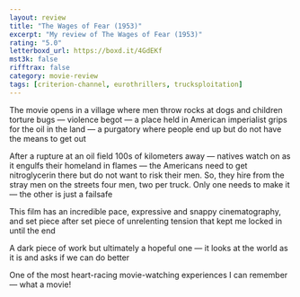 ```yaml
---
layout: review
title: "The Wages of Fear (1953)"
excerpt: "My review of The Wages of Fear (1953)"
rating: "5.0"
letterboxd_url: https://boxd.it/4GdEKf
mst3k: false
rifftrax: false
category: movie-review
tags: [criterion-channel, eurothrillers, trucksploitation]
---
```


The movie opens in a village where men throw rocks at dogs and children torture bugs — violence begot — a place held in American imperialist grips for the oil in the land — a purgatory where people end up but do not have the means to get out

After a rupture at an oil field 100s of kilometers away — natives watch on as it engulfs their homeland in flames — the Americans need to get nitroglycerin there but do not want to risk their men. So, they hire from the stray men on the streets four men, two per truck. Only one needs to make it — the other is just a failsafe

This film has an incredible pace, expressive and snappy cinematography, and set piece after set piece of unrelenting tension that kept me locked in until the end

A dark piece of work but ultimately a hopeful one — it looks at the world as it is and asks if we can do better

One of the most heart-racing movie-watching experiences I can remember — what a movie!
